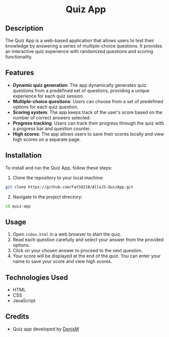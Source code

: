 <h1 align="center">Quiz App</h1>

## Description

The Quiz App is a web-based application that allows users to test their knowledge by answering a series of multiple-choice questions. It provides an interactive quiz experience with randomized questions and scoring functionality.

## Features

- **Dynamic quiz generation**: The app dynamically generates quiz questions from a predefined set of questions, providing a unique experience for each quiz session.
- **Multiple-choice questions**: Users can choose from a set of predefined options for each quiz question.
- **Scoring system**: The app keeps track of the user's score based on the number of correct answers selected.
- **Progress tracking**: Users can track their progress through the quiz with a progress bar and question counter.
- **High scores**: The app allows users to save their scores locally and view high scores on a separate page.

## Installation

To install and run the Quiz App, follow these steps:
1. Clone the repository to your local machine:
```bash
git clone https://github.com/FatSO21B/AllaJS-QuizApp.git
```
2. Navigate to the project directory:
```bash
cd quiz-app
```

## Usage

1. Open `index.html` in a web browser to start the quiz.
2. Read each question carefully and select your answer from the provided options.
3. Click on your chosen answer to proceed to the next question.
4. Your score will be displayed at the end of the quiz. You can enter your name to save your score and view high scores.

## Technologies Used

- HTML
- CSS
- JavaScript

## Credits

- Quiz app developed by [DenisM](https://github.com/FatSO21B)
